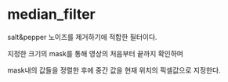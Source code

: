 # median_filter

salt&pepper 노이즈를 제거하기에 적합한 필터이다.

지정한 크기의 mask를 통해 영상의 처음부터 끝까지 확인하며

mask내의 값들을 정렬한 후에 중간 값을 현재 위치의 픽셀값으로 지정한다.
